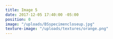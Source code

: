 ```yaml
---
title: Image 5
date: 2017-12-05 17:40:00 -05:00
position: 0
image: "/uploads/BSspecimencloseup.jpg"
texture-image: "/uploads/textures/orange.png"
---
```


